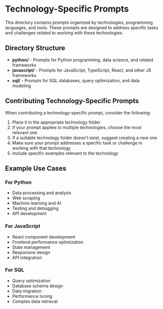 # Technology-Specific Prompts

This directory contains prompts organized by technologies, programming languages, and tools. These prompts are designed to address specific tasks and challenges related to working with these technologies.

## Directory Structure

- **python/** - Prompts for Python programming, data science, and related frameworks
- **javascript/** - Prompts for JavaScript, TypeScript, React, and other JS frameworks
- **sql/** - Prompts for SQL databases, query optimization, and data modeling

## Contributing Technology-Specific Prompts

When contributing a technology-specific prompt, consider the following:

1. Place it in the appropriate technology folder
2. If your prompt applies to multiple technologies, choose the most relevant one
3. If a suitable technology folder doesn't exist, suggest creating a new one
4. Make sure your prompt addresses a specific task or challenge in working with that technology
5. Include specific examples relevant to the technology

## Example Use Cases

### For Python

- Data processing and analysis
- Web scraping
- Machine learning and AI
- Testing and debugging
- API development

### For JavaScript

- React component development
- Frontend performance optimization
- State management
- Responsive design
- API integration

### For SQL

- Query optimization
- Database schema design
- Data migration
- Performance tuning
- Complex data retrieval 